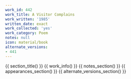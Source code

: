 ```yaml
---
work_id: 442
work_title: A Visitor Complains
work_written: '1985'
written_date: exact
work_collected: 'yes'
work_category: Poem
notes: null
icon: material/book
alternate_versions:
- 441
---
```


{{ section_title() }}
{{ work_info() }}
{{ notes_section() }}
{{ appearances_section() }}
{{ alternate_versions_section() }}